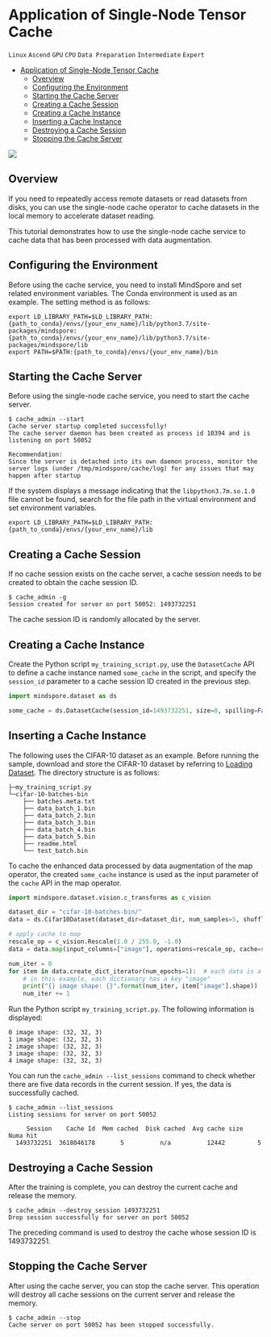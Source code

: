 # Application of Single-Node Tensor Cache

`Linux` `Ascend` `GPU` `CPU` `Data Preparation` `Intermediate` `Expert`

<!-- TOC -->

- [Application of Single-Node Tensor Cache](#application-of-single-node-tensor-cache)
    - [Overview](#overview)
    - [Configuring the Environment](#configuring-the-environment)
    - [Starting the Cache Server](#starting-the-cache-server)
    - [Creating a Cache Session](#creating-a-cache-session)
    - [Creating a Cache Instance](#creating-a-cache-instance)
    - [Inserting a Cache Instance](#inserting-a-cache-instance)
    - [Destroying a Cache Session](#destroying-a-cache-session)
    - [Stopping the Cache Server](#stopping-the-cache-server)

<!-- /TOC -->

<a href="https://gitee.com/mindspore/docs/blob/master/tutorials/training/source_en/advanced_use/enable_cache.md" target="_blank"><img src="../_static/logo_source.png"></a>

## Overview

If you need to repeatedly access remote datasets or read datasets from disks, you can use the single-node cache operator to cache datasets in the local memory to accelerate dataset reading.

This tutorial demonstrates how to use the single-node cache service to cache data that has been processed with data augmentation.

## Configuring the Environment

Before using the cache service, you need to install MindSpore and set related environment variables. The Conda environment is used as an example. The setting method is as follows:

```shell
export LD_LIBRARY_PATH=$LD_LIBRARY_PATH:{path_to_conda}/envs/{your_env_name}/lib/python3.7/site-packages/mindspore:{path_to_conda}/envs/{your_env_name}/lib/python3.7/site-packages/mindspore/lib
export PATH=$PATH:{path_to_conda}/envs/{your_env_name}/bin
```

## Starting the Cache Server

Before using the single-node cache service, you need to start the cache server.

```shell
$ cache_admin --start
Cache server startup completed successfully!
The cache server daemon has been created as process id 10394 and is listening on port 50052

Recommendation:
Since the server is detached into its own daemon process, monitor the server logs (under /tmp/mindspore/cache/log) for any issues that may happen after startup
```

If the system displays a message indicating that the `libpython3.7m.so.1.0` file cannot be found, search for the file path in the virtual environment and set environment variables.

```shell
export LD_LIBRARY_PATH=$LD_LIBRARY_PATH:{path_to_conda}/envs/{your_env_name}/lib
```

## Creating a Cache Session

If no cache session exists on the cache server, a cache session needs to be created to obtain the cache session ID.

```shell
$ cache_admin -g
Session created for server on port 50052: 1493732251
```

The cache session ID is randomly allocated by the server.

## Creating a Cache Instance

Create the Python script `my_training_script.py`, use the `DatasetCache` API to define a cache instance named `some_cache` in the script, and specify the `session_id` parameter to a cache session ID created in the previous step.

```python
import mindspore.dataset as ds

some_cache = ds.DatasetCache(session_id=1493732251, size=0, spilling=False)
```

## Inserting a Cache Instance

The following uses the CIFAR-10 dataset as an example. Before running the sample, download and store the CIFAR-10 dataset by referring to [Loading Dataset](https://www.mindspore.cn/doc/programming_guide/en/master/dataset_loading.html#cifar-10-100-dataset). The directory structure is as follows:

```text
├─my_training_script.py
└─cifar-10-batches-bin
    ├── batches.meta.txt
    ├── data_batch_1.bin
    ├── data_batch_2.bin
    ├── data_batch_3.bin
    ├── data_batch_4.bin
    ├── data_batch_5.bin
    ├── readme.html
    └── test_batch.bin
```

To cache the enhanced data processed by data augmentation of the map operator, the created `some_cache` instance is used as the input parameter of the `cache` API in the map operator.

```python
import mindspore.dataset.vision.c_transforms as c_vision

dataset_dir = "cifar-10-batches-bin/"
data = ds.Cifar10Dataset(dataset_dir=dataset_dir, num_samples=5, shuffle=False, num_parallel_workers=1)

# apply cache to map
rescale_op = c_vision.Rescale(1.0 / 255.0, -1.0)
data = data.map(input_columns=["image"], operations=rescale_op, cache=some_cache)

num_iter = 0
for item in data.create_dict_iterator(num_epochs=1):  # each data is a dictionary
    # in this example, each dictionary has a key "image"
    print("{} image shape: {}".format(num_iter, item["image"].shape))
    num_iter += 1
```

Run the Python script `my_training_script.py`. The following information is displayed:

```text
0 image shape: (32, 32, 3)
1 image shape: (32, 32, 3)
2 image shape: (32, 32, 3)
3 image shape: (32, 32, 3)
4 image shape: (32, 32, 3)
```

You can run the `cache_admin --list_sessions` command to check whether there are five data records in the current session. If yes, the data is successfully cached.

```shell
$ cache_admin --list_sessions
Listing sessions for server on port 50052

     Session    Cache Id  Mem cached  Disk cached  Avg cache size  Numa hit
  1493732251  3618046178       5          n/a          12442         5
```

## Destroying a Cache Session

After the training is complete, you can destroy the current cache and release the memory.

```shell
$ cache_admin --destroy_session 1493732251
Drop session successfully for server on port 50052
```

The preceding command is used to destroy the cache whose session ID is 1493732251.

## Stopping the Cache Server

After using the cache server, you can stop the cache server. This operation will destroy all cache sessions on the current server and release the memory.

```shell
$ cache_admin --stop
Cache server on port 50052 has been stopped successfully.
```
